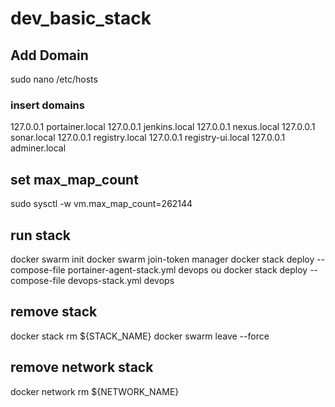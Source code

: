 # dev_basic_stack

## Add Domain

sudo nano /etc/hosts

### insert domains

127.0.0.1	portainer.local
127.0.0.1	jenkins.local
127.0.0.1	nexus.local
127.0.0.1	sonar.local
127.0.0.1	registry.local
127.0.0.1	registry-ui.local
127.0.0.1	adminer.local

## set max_map_count
sudo sysctl -w vm.max_map_count=262144

## run stack
docker swarm init
docker swarm join-token manager
docker stack deploy --compose-file portainer-agent-stack.yml devops
    ou
docker stack deploy --compose-file devops-stack.yml devops

## remove stack
docker stack rm ${STACK_NAME}
docker swarm leave --force

## remove network stack
docker network rm ${NETWORK_NAME}

